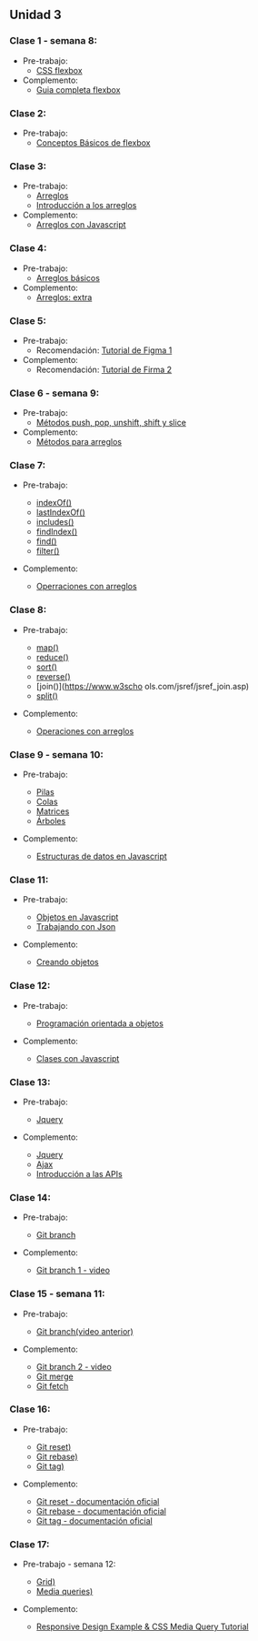 ## Unidad 3
### Clase 1 - semana 8: 
* Pre-trabajo:
  * [CSS flexbox](https://www.w3schools.com/css/css3_flexbox.asp)
* Complemento:
  * [Guia completa flexbox](https://css-tricks.com/snippets/css/a-guide-to-flexbox/)  

### Clase 2:
* Pre-trabajo:
  * [Conceptos Básicos de flexbox](https://developer.mozilla.org/es/docs/Web/CSS/CSS_Flexible_Box_Layout/Basic_Concepts_of_Flexbox)

### Clase 3:
* Pre-trabajo:
  * [Arreglos](https://www.youtube.com/watch?v=-hLSzYr3z44)
  * [Introducción a los arreglos](https://curriculum.laboratoria.la/es/topics/javascript/04-arrays/01-arrays)
* Complemento:
  * [Arreglos con Javascript](https://www.w3schools.com/js/js_arrays.asp)

### Clase 4:
* Pre-trabajo:
  * [Arreglos básicos](https://www.youtube.com/watch?v=yw_ROo9Sdfc)
* Complemento:
  * [Arreglos: extra](https://www.youtube.com/watch?v=01_D0Doctp8) 

### Clase 5: 
* Pre-trabajo:
  * Recomendación: [Tutorial de Figma 1](https://www.youtube.com/watch?v=D56hs0Twfco)
* Complemento:
  * Recomendación: [Tutorial de Firma 2](https://www.youtube.com/watch?v=pS77UPHEWrA&list=PLQgVtkPk0Kahgg2RChS8SnioAtGmrGLj5) 

### Clase 6 - semana 9: 
* Pre-trabajo:
  * [Métodos push, pop, unshift, shift y slice](https://curriculum.laboratoria.la/es/topics/javascript/04-arrays/02-array-proto)
* Complemento:
  * [Métodos para arreglos](https://www.w3schools.com/jsref/jsref_obj_array.asp) 

### Clase 7: 
* Pre-trabajo:
  * [indexOf()](https://www.w3schools.com/jsref/jsref_indexof.asp)
  * [lastIndexOf()](https://www.w3schools.com/jsref/jsref_lastindexof.asp)
  * [includes()](https://www.w3schools.com/jsref/jsref_includes_array.asp)
  * [findIndex()](https://www.w3schools.com/jsref/jsref_findindex.asp)
  * [find()](https://www.w3schools.com/jsref/jsref_find.asp)
  * [filter()](https://www.w3schools.com/jsref/jsref_filter.asp)

* Complemento:
  * [Operraciones con arreglos](https://developer.mozilla.org/es/docs/Web/JavaScript/Reference/Global_Objects/Array) 

### Clase 8: 
* Pre-trabajo:
  * [map()](https://www.w3schools.com/jsref/jsref_map.asp)
  * [reduce()](https://www.w3schools.com/jsref/jsref_reduce.asp)
  * [sort()](https://www.w3schools.com/jsref/jsref_sort.asp)
  * [reverse()](https://www.w3schools.com/jsref/jsref_reverse.asp)
  * [join()](https://www.w3scho
  ols.com/jsref/jsref_join.asp)
  * [split()](https://developer.mozilla.org/es/docs/Web/JavaScript/Reference/Global_Objects/String/split)

* Complemento:
  * [Operaciones con arreglos](https://developer.mozilla.org/es/docs/Web/JavaScript/Reference/Global_Objects/Array) 

### Clase 9 - semana 10: 
* Pre-trabajo:
  * [Pilas](https://medium.com/noders/estructuras-de-datos-con-javascript-parte-1-pilas-stacks-5a2092cff16a)
  * [Colas](https://medium.com/laboratoria-developers/queues-in-javascript-2602677c9c3b)
  * [Matrices](https://fututel.com/es/tutoriales-guias-manuales-videotutoriales/2794-matrices-en-javascript)
  * [Árboles](https://medium.com/laboratoria-developers/%C3%A1rboles-trees-51783ba4ebe5)

* Complemento:
  * [Estructuras de datos en Javascript](https://github.com/trekhleb/javascript-algorithms/blob/master/README.es-ES.md) 


### Clase 11: 
* Pre-trabajo:
  * [Objetos en Javascript](https://curriculum.laboratoria.la/es/topics/javascript/05-objects/01-objects)
  * [Trabajando con Json](  https://developer.mozilla.org/es/docs/Learn/JavaScript/Objects/JSON)

* Complemento:
  * [Creando objetos](https://www.youtube.com/watch?v=J6U0gDzWsUg)


### Clase 12: 
* Pre-trabajo:
  * [Programación orientada a objetos](https://developer.mozilla.org/es/docs/Learn/JavaScript/Objects/Object-oriented_JS)

* Complemento:
  * [Clases con Javascript](https://www.w3schools.com/js/js_classes.asp)

### Clase 13: 
* Pre-trabajo:
  * [Jquery](https://developer.mozilla.org/es/docs/Glossary/jQuery)

* Complemento:
  * [Jquery](https://www.w3schools.com/jquERy/jquery_intro.asp)
  * [Ajax](https://www.w3schools.com/jquERy/jquery_ajax_intro.asp)
  * [Introducción a las APIs](https://developer.mozilla.org/es/docs/Learn/JavaScript/Client-side_web_APIs/Introduction)

### Clase 14: 
* Pre-trabajo:
  * [Git branch](https://www.atlassian.com/es/git/tutorials/using-branches)

* Complemento:
  * [Git branch 1 - video](https://www.youtube.com/watch?v=Y5Oc8Q7sZlY)

### Clase 15 - semana 11: 
* Pre-trabajo:
  * [Git branch(video anterior)](https://www.youtube.com/watch?v=Y5Oc8Q7sZlY)

* Complemento:
  * [Git branch 2 - video](https://www.youtube.com/watch?v=xSIzc2BIu6s)
  * [Git merge](https://www.atlassian.com/es/git/tutorials/using-branches/git-merge)
  * [Git fetch](https://www.atlassian.com/es/git/tutorials/syncing/git-fetch)

### Clase 16: 
* Pre-trabajo:
  * [Git reset)](https://www.atlassian.com/es/git/tutorials/undoing-changes/git-reset)
  * [Git rebase)](https://www.atlassian.com/es/git/tutorials/rewriting-history/git-rebase)
  * [Git tag)](https://www.atlassian.com/es/git/tutorials/inspecting-a-repository/git-tag)

* Complemento:
  * [Git reset - documentación oficial](https://git-scm.com/docs/git-reset)
  * [Git rebase - documentación oficial](https://git-scm.com/docs/git-rebase)
  * [Git tag - documentación oficial](https://git-scm.com/docs/git-tag)

### Clase 17: 
* Pre-trabajo - semana 12:
  * [Grid)](https://developer.mozilla.org/es/docs/Learn/CSS/CSS_layout/Grids)
  * [Media queries)](https://developer.mozilla.org/es/docs/Web/CSS/Media_Queries/Using_media_queries)

* Complemento:
  * [Responsive Design Example & CSS Media Query Tutorial](hhttps://www.youtube.com/watch?v=91bYBUojyNk)





